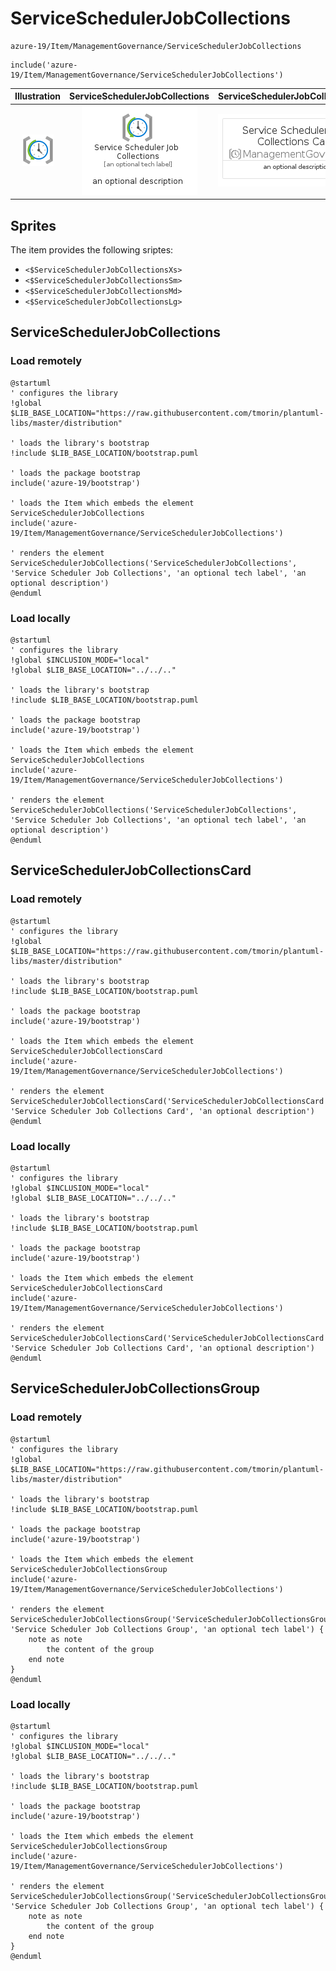 # ServiceSchedulerJobCollections


```text
azure-19/Item/ManagementGovernance/ServiceSchedulerJobCollections
```

```text
include('azure-19/Item/ManagementGovernance/ServiceSchedulerJobCollections')
```



| Illustration | ServiceSchedulerJobCollections | ServiceSchedulerJobCollectionsCard | ServiceSchedulerJobCollectionsGroup |
| :---: | :---: | :---: | :---: |
| ![illustration for Illustration](../../../azure-19/Item/ManagementGovernance/ServiceSchedulerJobCollections.png) | ![illustration for ServiceSchedulerJobCollections](../../../azure-19/Item/ManagementGovernance/ServiceSchedulerJobCollections.Local.png) | ![illustration for ServiceSchedulerJobCollectionsCard](../../../azure-19/Item/ManagementGovernance/ServiceSchedulerJobCollectionsCard.Local.png) | ![illustration for ServiceSchedulerJobCollectionsGroup](../../../azure-19/Item/ManagementGovernance/ServiceSchedulerJobCollectionsGroup.Local.png) |



## Sprites
The item provides the following sriptes:

- `<$ServiceSchedulerJobCollectionsXs>`
- `<$ServiceSchedulerJobCollectionsSm>`
- `<$ServiceSchedulerJobCollectionsMd>`
- `<$ServiceSchedulerJobCollectionsLg>`





## ServiceSchedulerJobCollections

### Load remotely
```plantuml
@startuml
' configures the library
!global $LIB_BASE_LOCATION="https://raw.githubusercontent.com/tmorin/plantuml-libs/master/distribution"

' loads the library's bootstrap
!include $LIB_BASE_LOCATION/bootstrap.puml

' loads the package bootstrap
include('azure-19/bootstrap')

' loads the Item which embeds the element ServiceSchedulerJobCollections
include('azure-19/Item/ManagementGovernance/ServiceSchedulerJobCollections')

' renders the element
ServiceSchedulerJobCollections('ServiceSchedulerJobCollections', 'Service Scheduler Job Collections', 'an optional tech label', 'an optional description')
@enduml
```

### Load locally
```plantuml
@startuml
' configures the library
!global $INCLUSION_MODE="local"
!global $LIB_BASE_LOCATION="../../.."

' loads the library's bootstrap
!include $LIB_BASE_LOCATION/bootstrap.puml

' loads the package bootstrap
include('azure-19/bootstrap')

' loads the Item which embeds the element ServiceSchedulerJobCollections
include('azure-19/Item/ManagementGovernance/ServiceSchedulerJobCollections')

' renders the element
ServiceSchedulerJobCollections('ServiceSchedulerJobCollections', 'Service Scheduler Job Collections', 'an optional tech label', 'an optional description')
@enduml
```

## ServiceSchedulerJobCollectionsCard

### Load remotely
```plantuml
@startuml
' configures the library
!global $LIB_BASE_LOCATION="https://raw.githubusercontent.com/tmorin/plantuml-libs/master/distribution"

' loads the library's bootstrap
!include $LIB_BASE_LOCATION/bootstrap.puml

' loads the package bootstrap
include('azure-19/bootstrap')

' loads the Item which embeds the element ServiceSchedulerJobCollectionsCard
include('azure-19/Item/ManagementGovernance/ServiceSchedulerJobCollections')

' renders the element
ServiceSchedulerJobCollectionsCard('ServiceSchedulerJobCollectionsCard', 'Service Scheduler Job Collections Card', 'an optional description')
@enduml
```

### Load locally
```plantuml
@startuml
' configures the library
!global $INCLUSION_MODE="local"
!global $LIB_BASE_LOCATION="../../.."

' loads the library's bootstrap
!include $LIB_BASE_LOCATION/bootstrap.puml

' loads the package bootstrap
include('azure-19/bootstrap')

' loads the Item which embeds the element ServiceSchedulerJobCollectionsCard
include('azure-19/Item/ManagementGovernance/ServiceSchedulerJobCollections')

' renders the element
ServiceSchedulerJobCollectionsCard('ServiceSchedulerJobCollectionsCard', 'Service Scheduler Job Collections Card', 'an optional description')
@enduml
```

## ServiceSchedulerJobCollectionsGroup

### Load remotely
```plantuml
@startuml
' configures the library
!global $LIB_BASE_LOCATION="https://raw.githubusercontent.com/tmorin/plantuml-libs/master/distribution"

' loads the library's bootstrap
!include $LIB_BASE_LOCATION/bootstrap.puml

' loads the package bootstrap
include('azure-19/bootstrap')

' loads the Item which embeds the element ServiceSchedulerJobCollectionsGroup
include('azure-19/Item/ManagementGovernance/ServiceSchedulerJobCollections')

' renders the element
ServiceSchedulerJobCollectionsGroup('ServiceSchedulerJobCollectionsGroup', 'Service Scheduler Job Collections Group', 'an optional tech label') {
    note as note
        the content of the group
    end note
}
@enduml
```

### Load locally
```plantuml
@startuml
' configures the library
!global $INCLUSION_MODE="local"
!global $LIB_BASE_LOCATION="../../.."

' loads the library's bootstrap
!include $LIB_BASE_LOCATION/bootstrap.puml

' loads the package bootstrap
include('azure-19/bootstrap')

' loads the Item which embeds the element ServiceSchedulerJobCollectionsGroup
include('azure-19/Item/ManagementGovernance/ServiceSchedulerJobCollections')

' renders the element
ServiceSchedulerJobCollectionsGroup('ServiceSchedulerJobCollectionsGroup', 'Service Scheduler Job Collections Group', 'an optional tech label') {
    note as note
        the content of the group
    end note
}
@enduml
```

